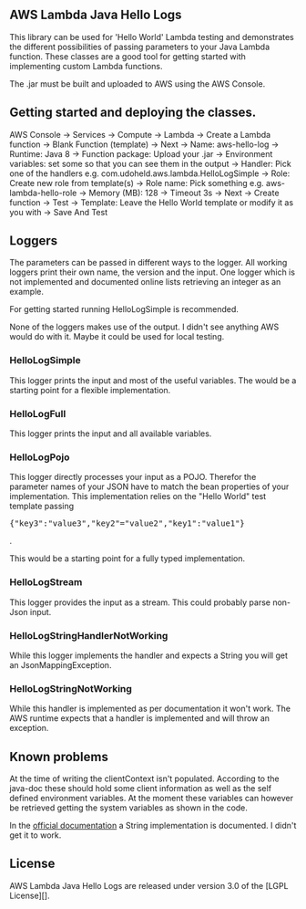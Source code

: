## AWS Lambda Java Hello Logs
This library can be used for 'Hello World' Lambda testing and demonstrates the
different possibilities of passing parameters to your Java Lambda function.
These classes are a good tool for getting started with implementing custom
Lambda functions.

The .jar must be built and uploaded to AWS using the AWS Console.

## Getting started and deploying the classes.

AWS Console -> Services -> Compute -> Lambda -> Create a Lambda function
-> Blank Function (template) -> Next -> Name: aws-hello-log -> Runtime: Java 8
-> Function package: Upload your .jar -> Environment variables: set some so
that you can see them in the output -> Handler: Pick one of the handlers e.g.
com.udoheld.aws.lambda.HelloLogSimple -> Role: Create new role from template(s)
-> Role name: Pick something e.g. aws-lambda-hello-role -> Memory (MB): 128
-> Timeout 3s -> Next -> Create function -> Test -> Template: Leave the Hello
World template or modify it as you with -> Save And Test

## Loggers
The parameters can be passed in different ways to the logger. All working
loggers print their own name, the version and the input.
One logger which is not implemented and documented online lists retrieving an
integer as an example.

For getting started running HelloLogSimple is recommended.

None of the loggers makes use of the output. I didn't see anything AWS would
do with it. Maybe it could be used for local testing.

### HelloLogSimple
This logger prints the input and most of the useful variables. The would be a
starting point for a flexible implementation.

### HelloLogFull
This logger prints the input and all available variables.

### HelloLogPojo
This logger directly processes your input as a POJO. Therefor the parameter
names of your JSON have to match the bean properties of your implementation.
This implementation relies on the "Hello World" test template passing
<pre>{"key3":"value3","key2"="value2","key1":"value1"}</pre>.
This would be a starting point for a fully typed implementation.

### HelloLogStream
This logger provides the input as a stream. This could probably parse non-Json
input.

### HelloLogStringHandlerNotWorking
While this logger implements the handler and expects a String you will get an
JsonMappingException.

### HelloLogStringNotWorking
While this handler is implemented as per documentation it won't work. The AWS
runtime expects that a handler is implemented and will throw an exception.

## Known problems
At the time of writing the clientContext isn't populated. According to the
java-doc these should hold some client information as well as the self defined
environment variables. At the moment these variables can however be retrieved
getting the system variables as shown in the code.

In the [official documentation](
http://docs.aws.amazon.com/lambda/latest/dg/java-programming-model-req-resp.html)
a String implementation is documented. I didn't get it to work.



## License
AWS Lambda Java Hello Logs are released under version 3.0 of the [LGPL License][].
